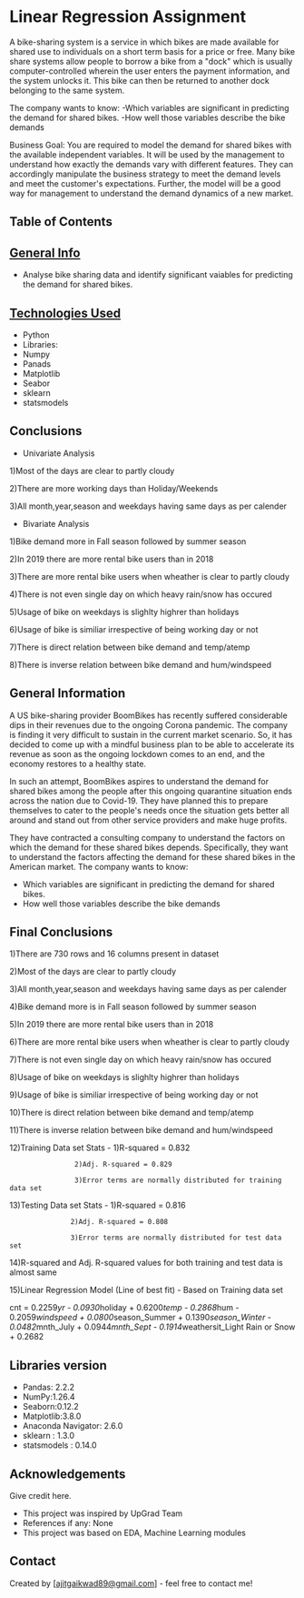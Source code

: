# Linear Regression Assignment
A bike-sharing system is a service in which bikes are made available for shared use to individuals on a short term basis for a price or free. Many bike share systems allow people to borrow a bike from a "dock" which is usually computer-controlled wherein the user enters the payment information, and the system unlocks it. This bike can then be returned to another dock belonging to the same system.

The company wants to know:
-Which variables are significant in predicting the demand for shared bikes.
-How well those variables describe the bike demands

Business Goal:
You are required to model the demand for shared bikes with the available independent variables. It will be used by the management to understand how exactly the demands vary with different features. They can accordingly manipulate the business strategy to meet the demand levels and meet the customer's expectations. Further, the model will be a good way for management to understand the demand dynamics of a new market. 

## Table of Contents

## [General Info](#general-information)
- Analyse bike sharing data and identify significant vaiables for predicting the demand for shared bikes.

## [Technologies Used](#technologies-used)
- Python
- Libraries:
- Numpy	
- Panads
- Matplotlib
- Seabor
- sklearn
- statsmodels

## Conclusions
- Univariate Analysis

1)Most of the days are clear to partly cloudy

2)There are more working days than Holiday/Weekends

3)All month,year,season and weekdays having same days as per calender

- Bivariate Analysis

1)Bike demand more in Fall season followed by summer season

2)In 2019 there are more rental bike users than in 2018

3)There are more rental bike users when wheather is clear to partly cloudy

4)There is not even single day on which heavy rain/snow has occured

5)Usage of bike on weekdays is slighlty highrer than holidays

6)Usage of bike is similiar irrespective of being working day or not

7)There is direct relation between bike demand and temp/atemp

8)There is inverse relation between bike demand and hum/windspeed

<!-- You can include any other section that is pertinent to your problem -->

## General Information

A US bike-sharing provider BoomBikes has recently suffered considerable dips in their revenues due to the ongoing Corona pandemic. The company is finding it very difficult to sustain in the current market scenario. So, it has decided to come up with a mindful business plan to be able to accelerate its revenue as soon as the ongoing lockdown comes to an end, and the economy restores to a healthy state. 


In such an attempt, BoomBikes aspires to understand the demand for shared bikes among the people after this ongoing quarantine situation ends across the nation due to Covid-19. They have planned this to prepare themselves to cater to the people's needs once the situation gets better all around and stand out from other service providers and make huge profits.


They have contracted a consulting company to understand the factors on which the demand for these shared bikes depends. Specifically, they want to understand the factors affecting the demand for these shared bikes in the American market. The company wants to know:

- Which variables are significant in predicting the demand for shared bikes.
- How well those variables describe the bike demands

## Final Conclusions

1)There are 730 rows and 16 columns present in dataset

2)Most of the days are clear to partly cloudy

3)All month,year,season and weekdays having same days as per calender

4)Bike demand more is in Fall season followed by summer season

5)In 2019 there are more rental bike users than in 2018

6)There are more rental bike users when wheather is clear to partly cloudy

7)There is not even single day on which heavy rain/snow has occured

8)Usage of bike on weekdays is slighlty highrer than holidays

9)Usage of bike is similiar irrespective of being working day or not

10)There is direct relation between bike demand and temp/atemp

11)There is inverse relation between bike demand and hum/windspeed

12)Training Data set Stats - 1)R-squared = 0.832

                    2)Adj. R-squared = 0.829

                    3)Error terms are normally distributed for training data set
13)Testing Data set Stats - 1)R-squared = 0.816

                   2)Adj. R-squared = 0.808

                   3)Error terms are normally distributed for test data set
                   
14)R-squared and Adj. R-squared values for both training and test data is almost same

15)Linear Regression Model (Line of best fit) - Based on Training data set

cnt = 0.2259*yr - 0.0930*holiday + 0.6200*temp - 0.2868*hum - 0.2059*windspeed + 0.0800*season_Summer + 0.1390*season_Winter - 0.0482*mnth_July + 0.0944*mnth_Sept - 0.1914*weathersit_Light Rain or Snow + 0.2682 

## Libraries version
- Pandas: 2.2.2
- NumPy:1.26.4
- Seaborn:0.12.2
- Matplotlib:3.8.0
- Anaconda Navigator: 2.6.0
- sklearn : 1.3.0
- statsmodels : 0.14.0

## Acknowledgements
Give credit here.
- This project was inspired by UpGrad Team
- References if any: None
- This project was based on EDA, Machine Learning modules


## Contact
Created by [ajitgaikwad89@gmail.com] - feel free to contact me!

